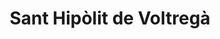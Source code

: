 ---
title: Sant Hipòlit de Voltregà
url: /sant-hipolit-de-voltrega/
latitude: 42.015
longitude: 2.243
---